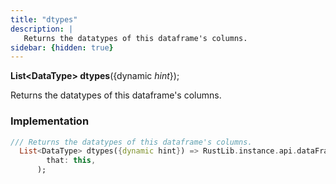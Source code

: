 ```yaml
---
title: "dtypes"
description: |
   Returns the datatypes of this dataframe's columns.
sidebar: {hidden: true}
---
```

<span class="dart-code"><strong>List&lt;DataType&gt; dtypes</strong>({<span class="nobr">dynamic <i>hint</i></span>});</span>

 Returns the datatypes of this dataframe's columns.
### Implementation
```dart
/// Returns the datatypes of this dataframe's columns.
  List<DataType> dtypes({dynamic hint}) => RustLib.instance.api.dataFrameDtypes(
        that: this,
      );
```

